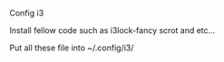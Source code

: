 Config i3 

Install fellow code such as i3lock-fancy scrot and etc...


Put all these file into ~/.config/i3/
